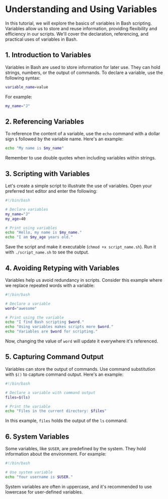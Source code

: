 # Understanding and Using Variables

In this tutorial, we will explore the basics of variables in Bash scripting. Variables allow us to store and reuse information, providing flexibility and efficiency in our scripts. We'll cover the declaration, referencing, and practical uses of variables in Bash.

## 1. Introduction to Variables
Variables in Bash are used to store information for later use. They can hold strings, numbers, or the output of commands. To declare a variable, use the following syntax:

```bash
variable_name=value
```

For example:
```bash
my_name="J"
```

## 2. Referencing Variables
To reference the content of a variable, use the `echo` command with a dollar sign `$` followed by the variable name. Here's an example:

```bash
echo "My name is $my_name"
```

Remember to use double quotes when including variables within strings.

## 3. Scripting with Variables
Let's create a simple script to illustrate the use of variables. Open your preferred text editor and enter the following:

```bash
#!/bin/bash

# Declare variables
my_name="J"
my_age=40

# Print using variables
echo "Hello, my name is $my_name."
echo "I am $my_age years old."
```

Save the script and make it executable (`chmod +x script_name.sh`). Run it with `./script_name.sh` to see the output.

## 4. Avoiding Retyping with Variables
Variables help us avoid redundancy in scripts. Consider this example where we replace repeated words with a variable:

```bash
#!/bin/bash

# Declare a variable
word="awesome"

# Print using the variable
echo "I find Bash scripting $word."
echo "Using variables makes scripts more $word."
echo "Variables are $word for scripting."
```

Now, changing the value of `word` will update it everywhere it's referenced.

## 5. Capturing Command Output
Variables can store the output of commands. Use command substitution with `$()` to capture command output. Here's an example:

```bash
#!/bin/bash

# Declare a variable with command output
files=$(ls)

# Print the variable
echo "Files in the current directory: $files"
```

In this example, `files` holds the output of the `ls` command.

## 6. System Variables
Some variables, like `$USER`, are predefined by the system. They hold information about the environment. For example:

```bash
#!/bin/bash

# Use system variable
echo "Your username is $USER."
```

System variables are often in uppercase, and it's recommended to use lowercase for user-defined variables.

